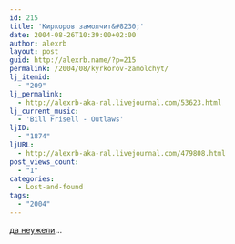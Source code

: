 ```yaml
---
id: 215
title: 'Киркоров замолчит&#8230;'
date: 2004-08-26T10:39:00+02:00
author: alexrb
layout: post
guid: http://alexrb.name/?p=215
permalink: /2004/08/kyrkorov-zamolchyt/
lj_itemid:
  - "209"
lj_permalink:
  - http://alexrb-aka-ral.livejournal.com/53623.html
lj_current_music:
  - 'Bill Frisell - Outlaws'
ljID:
  - "1874"
ljURL:
  - http://alexrb-aka-ral.livejournal.com/479808.html
post_views_count:
  - "1"
categories:
  - Lost-and-found
tags:
  - "2004"
---
```

[да неужели](http://www.korrespondent.net/main/100680)&#8230;